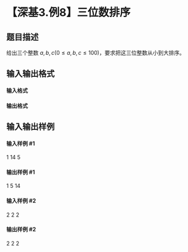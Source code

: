 
# 【深基3.例8】三位数排序
## 题目描述
给出三个整数 $a,b,c(0\le a,b,c \le 100)$，要求把这三位整数从小到大排序。
## 输入输出格式
#### 输入格式


#### 输出格式


## 输入输出样例
#### 输入样例 #1
1 14 5
#### 输出样例 #1
1 5 14
#### 输入样例 #2
2 2 2
#### 输出样例 #2
2 2 2
